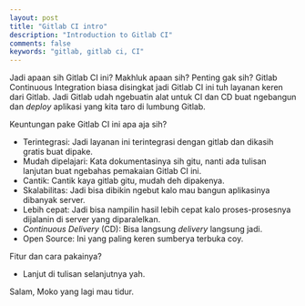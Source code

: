 ```yaml
---
layout: post
title: "Gitlab CI intro"
description: "Introduction to Gitlab CI"
comments: false
keywords: "gitlab, gitlab ci, CI"
---
```


Jadi apaan sih Gitlab CI ini? Makhluk apaan sih? Penting gak sih?
Gitlab Continuous Integration biasa disingkat jadi Gitlab CI ini tuh layanan keren dari Gitlab. Jadi Gitlab udah ngebuatin alat untuk CI dan CD buat ngebangun dan *deploy* aplikasi yang kita taro di lumbung Gitlab.

Keuntungan pake Gitlab CI ini apa aja sih?

- Terintegrasi: Jadi layanan ini terintegrasi dengan gitlab dan dikasih gratis buat dipake.
- Mudah dipelajari: Kata dokumentasinya sih gitu, nanti ada tulisan lanjutan buat ngebahas pemakaian Gitlab CI ini.
- Cantik: Cantik kaya gitlab gitu, mudah deh dipakenya.
- Skalabilitas: Jadi bisa dibikin ngebut kalo mau bangun aplikasinya dibanyak server.
- Lebih cepat: Jadi bisa nampilin hasil lebih cepat kalo proses-prosesnya dijalanin di server yang diparalelkan.
- *Continuous Delivery* (CD): Bisa langsung *delivery* langsung jadi.
- Open Source: Ini yang paling keren sumberya terbuka coy.

Fitur dan cara pakainya?

- Lanjut di tulisan selanjutnya yah.

Salam,
Moko yang lagi mau tidur.
